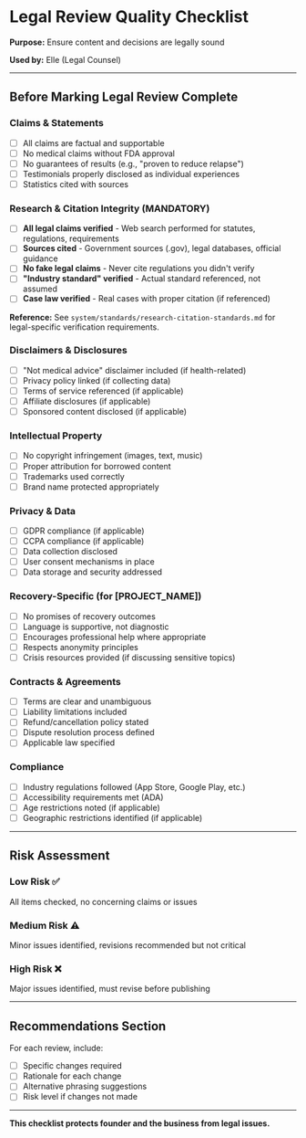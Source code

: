 # Legal Review Quality Checklist

**Purpose:** Ensure content and decisions are legally sound

**Used by:** Elle (Legal Counsel)

---

## Before Marking Legal Review Complete

### Claims & Statements
- [ ] All claims are factual and supportable
- [ ] No medical claims without FDA approval
- [ ] No guarantees of results (e.g., "proven to reduce relapse")
- [ ] Testimonials properly disclosed as individual experiences
- [ ] Statistics cited with sources

### Research & Citation Integrity (MANDATORY)
- [ ] **All legal claims verified** - Web search performed for statutes, regulations, requirements
- [ ] **Sources cited** - Government sources (.gov), legal databases, official guidance
- [ ] **No fake legal claims** - Never cite regulations you didn't verify
- [ ] **"Industry standard" verified** - Actual standard referenced, not assumed
- [ ] **Case law verified** - Real cases with proper citation (if referenced)

**Reference:** See `system/standards/research-citation-standards.md` for legal-specific verification requirements.

### Disclaimers & Disclosures
- [ ] "Not medical advice" disclaimer included (if health-related)
- [ ] Privacy policy linked (if collecting data)
- [ ] Terms of service referenced (if applicable)
- [ ] Affiliate disclosures (if applicable)
- [ ] Sponsored content disclosed (if applicable)

### Intellectual Property
- [ ] No copyright infringement (images, text, music)
- [ ] Proper attribution for borrowed content
- [ ] Trademarks used correctly
- [ ] Brand name protected appropriately

### Privacy & Data
- [ ] GDPR compliance (if applicable)
- [ ] CCPA compliance (if applicable)
- [ ] Data collection disclosed
- [ ] User consent mechanisms in place
- [ ] Data storage and security addressed

### Recovery-Specific (for [PROJECT_NAME])
- [ ] No promises of recovery outcomes
- [ ] Language is supportive, not diagnostic
- [ ] Encourages professional help where appropriate
- [ ] Respects anonymity principles
- [ ] Crisis resources provided (if discussing sensitive topics)

### Contracts & Agreements
- [ ] Terms are clear and unambiguous
- [ ] Liability limitations included
- [ ] Refund/cancellation policy stated
- [ ] Dispute resolution process defined
- [ ] Applicable law specified

### Compliance
- [ ] Industry regulations followed (App Store, Google Play, etc.)
- [ ] Accessibility requirements met (ADA)
- [ ] Age restrictions noted (if applicable)
- [ ] Geographic restrictions identified (if applicable)

---

## Risk Assessment

### Low Risk ✅
All items checked, no concerning claims or issues

### Medium Risk ⚠️
Minor issues identified, revisions recommended but not critical

### High Risk ❌
Major issues identified, must revise before publishing

---

## Recommendations Section

For each review, include:
- [ ] Specific changes required
- [ ] Rationale for each change
- [ ] Alternative phrasing suggestions
- [ ] Risk level if changes not made

---

**This checklist protects founder and the business from legal issues.**




